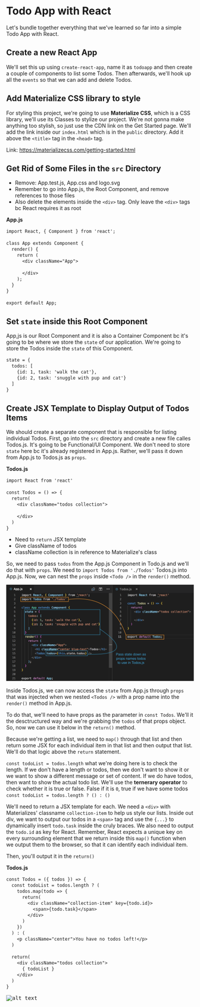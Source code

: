 # Todo App with React

Let's bundle together everything that we've learned so far into a simple Todo App with React.

## Create a new React App

We'll set this up using ```create-react-app```, name it as ```todoapp``` and then create a couple of components to list some Todos. Then afterwards, we'll hook up all the ```events``` so that we can add and delete Todos.

## Add Materialize CSS library to style

For styling this project, we're going to use **Materialize CSS**, which is a CSS library, we'll use its Classes to stylize our project. We're not gonna make anything too stylish, so just use the CDN link on the Get Started page. We'll add the link inside our ```index.html``` which is in the ```public``` directory. Add it above the ```<title>``` tag in the ```<head>``` tag.

Link: https://materializecss.com/getting-started.html

## Get Rid of Some Files in the ```src``` Directory

* Remove: App.test.js, App.css and logo.svg
* Remember to go into App.js, the Root Component, and remove references to those files
* Also delete the elements inside the ```<div>``` tag. Only leave the ```<div>``` tags bc React requires it as root

**App.js**
```
import React, { Component } from 'react';

class App extends Component {
  render() {
    return (
      <div className="App">

      </div>
    );
  }
}

export default App;
```
## Set ```state``` inside this Root Component

App,js is our Root Component and it is also a Container Component bc it's going to be where we store the ```state``` of our application. We're going to store the Todos inside the ```state``` of this Component.

```
state = {
  todos: [
    {id: 1, task: 'walk the cat'},
    {id: 2, task: 'snuggle with pup and cat'}
  ]
}
```

## Create JSX Template to Display Output of Todos Items

We should create a separate component that is responsible for listing individual Todos. First, go into the ```src``` directory and create a new file calles Todos.js. It's going to be Functional/UI Component. We don't need to store ```state``` here bc it's already registered in App.js. Rather, we'll pass it down from App.js to Todos.js as ```props```.

**Todos.js**
```
import React from 'react'

const Todos = () => {
  return(
    <div className="todos collection">
      
    </div>
  )
}
```

* Need to ```return``` JSX template
* Give className of todos
* className collection is in reference to Materialize's class

So, we need to pass ```todos``` from the App.js Component in Todo.js and we'll do that with ```props```. We need to ```import Todos from './Todos'``` Todos.js into App.js. Now, we can nest the ```props``` inside ```<Todo />``` in the ```render()``` method.

<kbd>![alt text](img/stateasprops.png "screenshot")</kbd>

Inside Todos.js, we can now access the ```state``` from App.js through ```props``` that was injected when we nested ```<Todos />``` with a prop name into the ```render()``` method in App.js. 

To do that, we'll need to have props as the parameter in ```const Todos```. We'll it the desctructured way and we're grabbing the ```todos``` of that props object. So, now we can use it below in the ```return()``` method.

Because we're getting a list, we need to ```map()``` through that list and then return some JSX for each individual item in that list and then output that list. We'll do that logic above the ```return``` statement.

```const todoList = todos.length``` what we're doing here is to check the length. If we don't have a length or todos, then we don't want to show it or we want to show a different message or set of content. If we do have todos, then want to show the actual todo list. We'll use the **ternerary operator** to check whether it is true or false. False if it is ```0```, true if we have some todos ```const todoList = todos.length ? () : ()```

We'll need to return a JSX template for each. We need a ```<div>``` with Materializes' classname ```collection-item``` to help us style our lists. Inside out div, we want to output our todos in a ```<span>``` tag and use the ```{...}``` to dynamically insert ```todo.task``` inside the cruly braces. We also need to output the ```todo.id``` as key for React. Remember, React expects a unique key on every surrounding element that we return inside this ```map()``` function when we output them to the browser, so that it can identify each individual item.

Then, you'll output it in the ```return()```

**Todos.js**
```
const Todos = ({ todos }) => {
  const todoList = todos.length ? (
    todos.map(todo => {
      return(
        <div className="collection-item" key={todo.id}>
          <span>{todo.task}</span>
        </div>
      )
    })
  ) : (
    <p className="center">You have no todos left!</p>
  )

  return(
    <div className="todos collection">
      { todoList }
    </div>
  )
}
```

<kbd>![alt text](img/displaytodos.png "screenshot")</kbd>